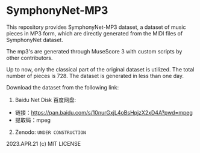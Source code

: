 # SymphonyNet-MP3

This repository provides SymphonyNet-MP3 dataset, a dataset of music pieces in MP3 form, which are directly generated from the MIDI files of SymphonyNet dataset. 

The mp3's are generated through MuseScore 3 with custom scripts by other contributors. 

Up to now, only the classical part of the original dataset is utilized. The total number of pieces is 728. The dataset is generated in less than one day.

Download the dataset from the following link: 


1. Baidu Net Disk 百度网盘:

- 链接：https://pan.baidu.com/s/10nurGxjL4oBsHpjzX2xD4A?pwd=mpeg 
- 提取码：mpeg

2. Zenodo:
`UNDER CONSTRUCTION`

2023.APR.21
(c) MIT LICENSE
